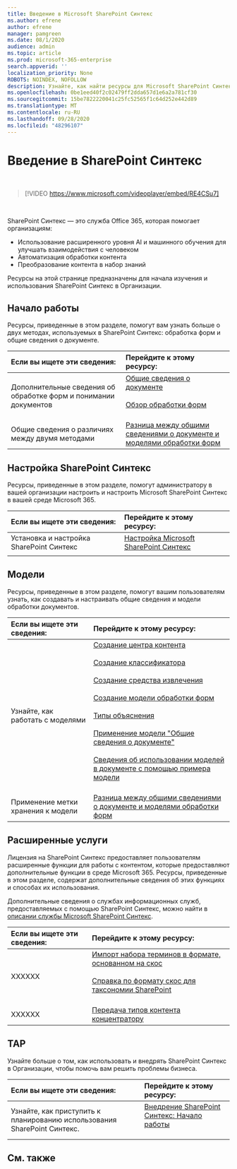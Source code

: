 ```yaml
---
title: Введение в Microsoft SharePoint Синтекс
ms.author: efrene
author: efrene
manager: pamgreen
ms.date: 08/1/2020
audience: admin
ms.topic: article
ms.prod: microsoft-365-enterprise
search.appverid: ''
localization_priority: None
ROBOTS: NOINDEX, NOFOLLOW
description: Узнайте, как найти ресурсы для Microsoft SharePoint Синтекс.
ms.openlocfilehash: 0be1eed40f2c02479ff2dda657d1e6a2a781cf30
ms.sourcegitcommit: 15be7822220041c25fc52565f1c64d252e442d89
ms.translationtype: MT
ms.contentlocale: ru-RU
ms.lasthandoff: 09/28/2020
ms.locfileid: "48296107"
---
```

# <a name="introduction-to-sharepoint-syntex"></a>Введение в SharePoint Синтекс


</br>

> [!VIDEO https://www.microsoft.com/videoplayer/embed/RE4CSu7] 

</br>

SharePoint Синтекс — это служба Office 365, которая помогает организациям:

- Использование расширенного уровня AI и машинного обучения для улучшать взаимодействия с человеком
- Автоматизация обработки контента
- Преобразование контента в набор знаний

Ресурсы на этой странице предназначены для начала изучения и использования SharePoint Синтекс в Организации.

## <a name="get-started"></a>Начало работы

Ресурсы, приведенные в этом разделе, помогут вам узнать больше о двух методах, используемых в SharePoint Синтекс: обработка форм и общие сведения о документе.

|**Если вы ищете эти сведения:**|**Перейдите к этому ресурсу:**|
|:-----|:-----|
|Дополнительные сведения об обработке форм и понимании документов|[Общие сведения о документе](https://docs.microsoft.com/microsoft-365/contentunderstanding/document-understanding-overview)<br><br>[Обзор обработки форм](https://docs.microsoft.com/microsoft-365/contentunderstanding/form-processing-overview)<br><br>|
|Общие сведения о различиях между двумя методами|[Разница между общими сведениями о документе и моделями обработки форм](/https://docs.microsoft.com/microsoft-365/contentunderstanding/difference-between-document-understanding-and-form-processing-model)|

  
## <a name="set-up-sharepoint-syntex"></a>Настройка SharePoint Синтекс

Ресурсы, приведенные в этом разделе, помогут администратору в вашей организации настроить и настроить Microsoft SharePoint Синтекс в вашей среде Microsoft 365.

|**Если вы ищете эти сведения:**|**Перейдите к этому ресурсу:**|
|:-----|:-----|
|Установка и настройка SharePoint Синтекс|[Настройка Microsoft SharePoint Синтекс](https://docs.microsoft.com/microsoft-365/contentunderstanding/set-up-content-understanding)|
|||
 
## <a name="models"></a>Модели

Ресурсы, приведенные в этом разделе, помогут вашим пользователям узнать, как создавать и настраивать общие сведения и модели обработки документов.

|**Если вы ищете эти сведения:**|**Перейдите к этому ресурсу:**|
|:-----|:-----|
|Узнайте, как работать с моделями|[Создание центра контента](https://docs.microsoft.com/microsoft-365/contentunderstanding/create-a-content-center)<br><br>[Создание классификатора](https://docs.microsoft.com/microsoft-365/contentunderstanding/create-a-classifier)<br><br>[Создание средства извлечения](https://docs.microsoft.com/microsoft-365/contentunderstanding/create-an-extractor)<br><br>[Создание модели обработки форм](https://docs.microsoft.com/microsoft-365/contentunderstanding/create-a-form-processing-model)<br><br>[Типы объяснения](https://docs.microsoft.com/microsoft-365/contentunderstanding/form-processing-overview)<br><br>[Применение модели "Общие сведения о документе"](https://docs.microsoft.com/microsoft-365/contentunderstanding/apply-a-model)<br><br>[Сведения об использовании моделей в документе с помощью примера модели](https://docs.microsoft.com/microsoft-365/contentunderstanding/learn-about-document-understanding-models-through-the-sample-model)<br><br>|
|Применение метки хранения к модели|[Разница между общими сведениями о документе и моделями обработки форм](/https://docs.microsoft.com/microsoft-365/contentunderstanding/difference-between-document-understanding-and-form-processing-model)|




## <a name="premium-services"></a>Расширенные услуги

Лицензия на SharePoint Синтекс предоставляет пользователям расширенные функции для работы с контентом, которые предоставляют дополнительные функции в среде Microsoft 365. Ресурсы, приведенные в этом разделе, содержат дополнительные сведения об этих функциях и способах их использования.

Дополнительные сведения о службах информационных служб, предоставляемых с помощью SharePoint Синтекс, можно найти в [описании службы Microsoft SharePoint Синтекс](). 


|**Если вы ищете эти сведения:**|**Перейдите к этому ресурсу:**|
|:-----|:-----|
|XXXXXX|[Импорт набора терминов в формате, основанном на скос](https://docs.microsoft.com/microsoft-365/contentunderstanding/import-term-set-skos)<br><br>[Справка по формату скос для таксономии SharePoint](https://docs.microsoft.com/microsoft-365/contentunderstanding/skos-format-reference)<br><br>|
|XXXXXX|[Передача типов контента концентратору](https://docs.microsoft.com/microsoft-365/contentunderstanding/push-content-type-to-hub)|

## <a name="adoption"></a>TAP

Узнайте больше о том, как использовать и внедрять SharePoint Синтекс в Организации, чтобы помочь вам решить проблемы бизнеса.

|**Если вы ищете эти сведения:**|**Перейдите к этому ресурсу:**|
|:-----|:-----|
|Узнайте, как приступить к планированию использования SharePoint Синтекс. |[Внедрение SharePoint Синтекс: Начало работы](https://docs.microsoft.com/microsoft-365/contentunderstanding/adoption-getstarted)<br><br>|


## <a name="see-also"></a>См. также




